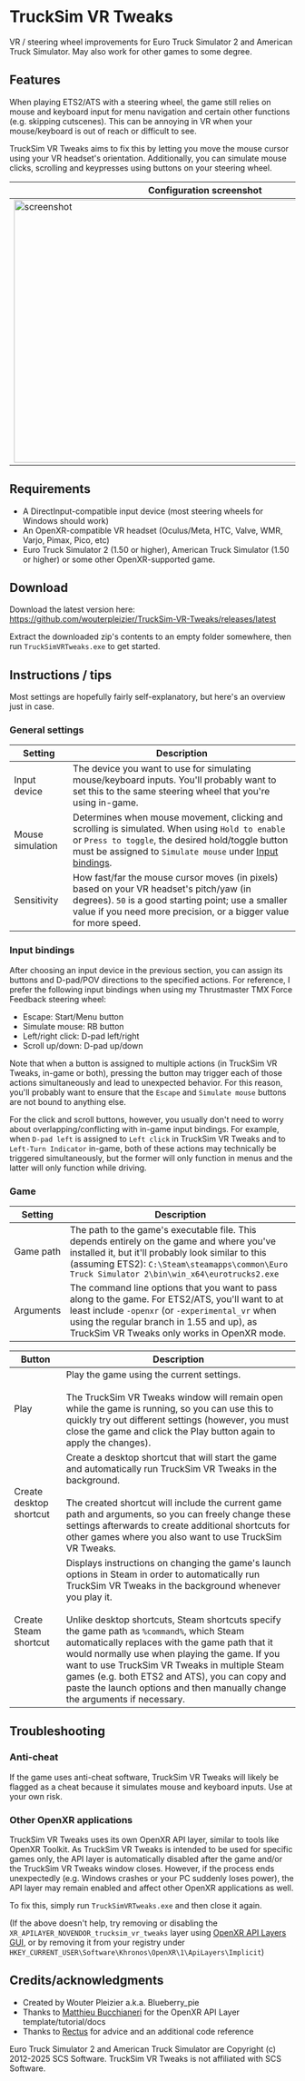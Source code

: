 # TruckSim VR Tweaks

VR / steering wheel improvements for Euro Truck Simulator 2 and American Truck Simulator. May also work for other games to some degree.

## Features
When playing ETS2/ATS with a steering wheel, the game still relies on mouse and keyboard input for menu navigation and certain other functions (e.g. skipping cutscenes). This can be annoying in VR when your mouse/keyboard is out of reach or difficult to see.

TruckSim VR Tweaks aims to fix this by letting you move the mouse cursor using your VR headset's orientation. Additionally, you can simulate mouse clicks, scrolling and keypresses using buttons on your steering wheel.

| Configuration screenshot | In-game video |
| ------------------------ | ------------- |
| <img width="673" height="463" alt="screenshot" src="https://github.com/user-attachments/assets/692ddd31-e14a-4b96-8e54-0bcce42bb77a" /> | <video src="https://github.com/user-attachments/assets/2f7e6523-9e92-4717-b08e-0ce8f5462d9f" /> |

## Requirements
- A DirectInput-compatible input device (most steering wheels for Windows should work)
- An OpenXR-compatible VR headset (Oculus/Meta, HTC, Valve, WMR, Varjo, Pimax, Pico, etc)
- Euro Truck Simulator 2 (1.50 or higher), American Truck Simulator (1.50 or higher) or some other OpenXR-supported game.

## Download
Download the latest version here: https://github.com/wouterpleizier/TruckSim-VR-Tweaks/releases/latest

Extract the downloaded zip's contents to an empty folder somewhere, then run `TruckSimVRTweaks.exe` to get started.

## Instructions / tips
Most settings are hopefully fairly self-explanatory, but here's an overview just in case.

### General settings
| Setting            | Description |
| ------------------ | ----------- |
| Input device       | The device you want to use for simulating mouse/keyboard inputs. You'll probably want to set this to the same steering wheel that you're using in-game. |
| Mouse simulation   | Determines when mouse movement, clicking and scrolling is simulated. When using `Hold to enable` or `Press to toggle`, the desired hold/toggle button must be assigned to `Simulate mouse` under [Input bindings](#input-bindings). |
| Sensitivity        | How fast/far the mouse cursor moves (in pixels) based on your VR headset's pitch/yaw (in degrees). `50` is a good starting point; use a smaller value if you need more precision, or a bigger value for more speed. |

### Input bindings
After choosing an input device in the previous section, you can assign its buttons and D-pad/POV directions to the specified actions. For reference, I prefer the following input bindings when using my Thrustmaster TMX Force Feedback steering wheel:
- Escape: Start/Menu button
- Simulate mouse: RB button
- Left/right click: D-pad left/right
- Scroll up/down: D-pad up/down

Note that when a button is assigned to multiple actions (in TruckSim VR Tweaks, in-game or both), pressing the button may trigger each of those actions simultaneously and lead to unexpected behavior. For this reason, you'll probably want to ensure that the `Escape` and `Simulate mouse` buttons are not bound to anything else.

For the click and scroll buttons, however, you usually don't need to worry about overlapping/conflicting with in-game input bindings. For example, when `D-pad left` is assigned to `Left click` in TruckSim VR Tweaks and to `Left-Turn Indicator` in-game, both of these actions may technically be triggered simultaneously, but the former will only function in menus and the latter will only function while driving.

### Game
| Setting                 | Description |
| ----------------------- | ----------- |
| Game path               | The path to the game's executable file. This depends entirely on the game and where you've installed it, but it'll probably look similar to this (assuming ETS2): `C:\Steam\steamapps\common\Euro Truck Simulator 2\bin\win_x64\eurotrucks2.exe` |
| Arguments               | The command line options that you want to pass along to the game. For ETS2/ATS, you'll want to at least include `-openxr` (or `-experimental_vr` when using the regular branch in 1.55 and up), as TruckSim VR Tweaks only works in OpenXR mode. |

| Button                  | Description |
| ----------------------- | ----------- |
| Play                    | Play the game using the current settings.<br><br>The TruckSim VR Tweaks window will remain open while the game is running, so you can use this to quickly try out different settings (however, you must close the game and click the Play button again to apply the changes). |
| Create desktop shortcut | Create a desktop shortcut that will start the game and automatically run TruckSim VR Tweaks in the background.<br><br>The created shortcut will include the current game path and arguments, so you can freely change these settings afterwards to create additional shortcuts for other games where you also want to use TruckSim VR Tweaks. |
| Create Steam shortcut   | Displays instructions on changing the game's launch options in Steam in order to automatically run TruckSim VR Tweaks in the background whenever you play it.<br><br>Unlike desktop shortcuts, Steam shortcuts specify the game path as `%command%`, which Steam automatically replaces with the game path that it would normally use when playing the game. If you want to use TruckSim VR Tweaks in multiple Steam games (e.g. both ETS2 and ATS), you can copy and paste the launch options and then manually change the arguments if necessary. |

## Troubleshooting
### Anti-cheat
If the game uses anti-cheat software, TruckSim VR Tweaks will likely be flagged as a cheat because it simulates mouse and keyboard inputs. Use at your own risk.

### Other OpenXR applications
TruckSim VR Tweaks uses its own OpenXR API layer, similar to tools like OpenXR Toolkit. As TruckSim VR Tweaks is intended to be used for specific games only, the API layer is automatically disabled after the game and/or the TruckSim VR Tweaks window closes. However, if the process ends unexpectedly (e.g. Windows crashes or your PC suddenly loses power), the API layer may remain enabled and affect other OpenXR applications as well.

To fix this, simply run `TruckSimVRTweaks.exe` and then close it again.

(If the above doesn't help, try removing or disabling the `XR_APILAYER_NOVENDOR_trucksim_vr_tweaks` layer using [OpenXR API Layers GUI](https://github.com/fredemmott/OpenXR-API-Layers-GUI), or by removing it from your registry under `HKEY_CURRENT_USER\Software\Khronos\OpenXR\1\ApiLayers\Implicit`)

## Credits/acknowledgments
- Created by Wouter Pleizier a.k.a. Blueberry_pie
- Thanks to [Matthieu Bucchianeri](https://github.com/mbucchia) for the OpenXR API Layer template/tutorial/docs
- Thanks to [Rectus](https://github.com/Rectus) for advice and an additional code reference

Euro Truck Simulator 2 and American Truck Simulator are Copyright (c) 2012-2025 SCS Software. TruckSim VR Tweaks is not affiliated with SCS Software.
